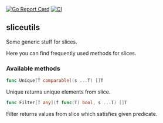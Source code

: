 [![Go Report Card](https://goreportcard.com/badge/github.com/dkharms/sliceutils)](https://goreportcard.com/report/github.com/dkharms/sliceutils)
[![CI](https://github.com/dkharms/sliceutils/actions/workflows/main-workflow.yml/badge.svg?branch=main)](https://github.com/dkharms/sliceutils/actions/workflows/main-workflow.yml)

## sliceutils

Some generic stuff for slices.

Here you can find frequently used methods for slices.

### Available methods

```go
func Unique[T comparable](s ...T) []T
```
Unique returns unique elements from slice.


```go
func Filter[T any](f func(T) bool, s ...T) []T
```
Filter returns values from slice which satisfies given predicate.
